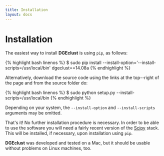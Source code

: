 ```yaml
---
title: Installation
layout: docs
---
```


Installation
========

The easiest way to install **DGEclust** is using `pip`, as follows:

{% highlight bash linenos %}
$ sudo pip install --install-option='--install-scripts=/usr/local/bin' dgeclust==14.08a
{% endhighlight %} 

Alternatively, download the source code using the links at the top--right of the page and from
the source folder do:

{% highlight bash linenos %}
$ sudo python setup.py --install-scripts=/usr/local/bin
{% endhighlight %} 
   
Depending on your system, the `--install-option` and `--install-scripts` arguments may be omitted.

That's it! No further installation procedure is necessary. In order to be able to use the software 
you will need a fairly recent version of the <a href="http://www.scipy.org/" target=”_blank”>Scipy</a> stack. 
This will be installed, if necessary, upon installation using `pip`.

**DGEclust** was developed and tested on a Mac, but it should be usable without problems on Linux machines, too. 


